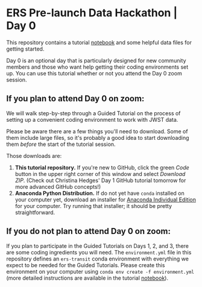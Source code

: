 # ERS Pre-launch Data Hackathon | Day 0
This repository contains a tutorial [notebook](hackathon-day0-tutorial.ipynb) and some helpful data files for getting started.

Day 0 is an optional day that is particularly designed for new community members and those who want help getting their coding environments set up. You can use this tutorial whether or not you attend the Day 0 zoom session.

## If you plan to attend Day 0 on zoom:
We will walk step-by-step through a Guided Tutorial on the process of setting up a convenient coding environment to work with JWST data.

Please be aware there are a few things you'll need to download. Some of them include large files, so it's probably a good idea to start downloading them *before* the start of the tutorial session.

Those downloads are:
1. **This tutorial repository.** If you're new to GitHub, click the green *Code* button in the upper right corner of this window and select *Download ZIP*. (Check out Christina Hedges' Day 1 GitHub tutorial tomorrow for more advanced GitHub concepts!)
2. **Anaconda Python Distribution.** If do not yet have `conda` installed on your computer yet, download an installer for [Anaconda Individual Edition](https://www.anaconda.com/products/individual) for your computer. Try running that installer; it should be pretty straightforward.

## If you do not plan to attend Day 0 on zoom:
If you plan to participate in the Guided Tutorials on Days 1, 2, and 3, there are some coding ingredients you will need. The `environment.yml` file in this repository defines an `ers-transit` conda environment with everything we expect to be needed for the Guided Tutorials. Please create this environment on your computer using `conda env create -f environment.yml` (more detailed instructions are available in the tutorial [notebook](hackathon-day0-tutorial.ipynb)).

